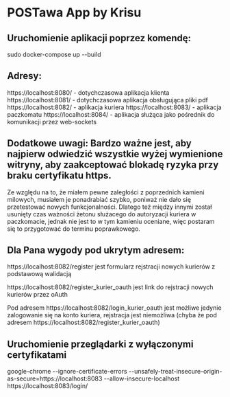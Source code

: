 # POSTawa App by Krisu

## Uruchomienie aplikacji poprzez komendę:

sudo docker-compose up --build

## Adresy:

https://localhost:8080/ - dotychczasowa aplikacja klienta https://localhost:8081/ - dotychczasowa aplikacja obsługująca pliki pdf https://localhost:8082/ - aplikacja kuriera https://localhost:8083/ - aplikacja paczkomatu https://localhost:8084/ - aplikacja służąca jako pośrednik do komunikacji przez web-sockets

## Dodatkowe uwagi: Bardzo ważne jest, aby najpierw odwiedzić wszystkie wyżej wymienione witryny, aby zaakceptować blokadę ryzyka przy braku certyfikatu https.

Ze względu na to, że miałem pewne zaległości z poprzednich kamieni milowych, musiałem je ponadrabiać szybko, poniważ nie dało się przetestować nowych funkcjonalności. Dlatego też między innymi został usunięty czas ważności żetonu służacego do autoryzacji kuriera w paczkomacie, jednak nie jest to w tym kamieniu oceniane, więc postaram się to przygotować do terminu poprawkowego.

## Dla Pana wygody pod ukrytym adresem:

https://localhost:8082/register jest formularz rejstracji nowych kurierów z podstawową walidacją

https://localhost:8082/register_kurier_oauth jest link do rejstracji nowych kurierów przez oAuth

Pod adresem https://localhost:8082/login_kurier_oauth jest możliwe jedynie zalogowanie się na konto kuriera, rejstracja jest niemożliwa (chyba że pod adresem https://localhost:8082/register_kurier_oauth)

## Uruchomienie przeglądarki z wyłączonymi certyfikatami 
google-chrome --ignore-certificate-errors --unsafely-treat-insecure-origin-as-secure=https://localhost:8083 --allow-insecure-localhost https://localhost:8083/login/
